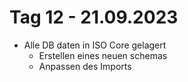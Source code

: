 # Tag 12 - 21.09.2023
- Alle DB daten in ISO Core gelagert
  - Erstellen eines neuen schemas
  - Anpassen des Imports